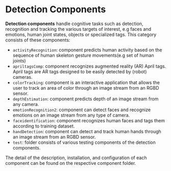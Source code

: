 # Detection Components

**Detection components** handle cognitive tasks such as detection, recognition and tracking the various targets of interest, e.g faces and emotions, human joint states, objects or specialized tags. This category consists of these components:
- `activityRecognition`: component predicts human activity based on the sequence of human skeleton gesture movements(e.g set of human joints)
- `apriltagsComp`: component recognizes augmented reality (AR) April tags. April tags are AR tags designed to be easily detected by (robot) cameras.
- `colorTracking`: component is an interactive application that allows the user to track an area of color through an image stream from an RGBD sensor.
- `depthEstimation`: component predicts depth of an image stream from any camera.
- `emotionRecognition2`: component can detect faces and recognize emotions on an image stream from any type of camera.
- `faceidentification`: component recognizes human faces and tags them according to training dataset.
- `handDetection`: component can detect and track human hands through an image stream from an RGBD sensor.
- `test`: folder consists of various testing components of the detection components.

The detail of the description, installation, and configuration of each component can be found on the respective component folder.
